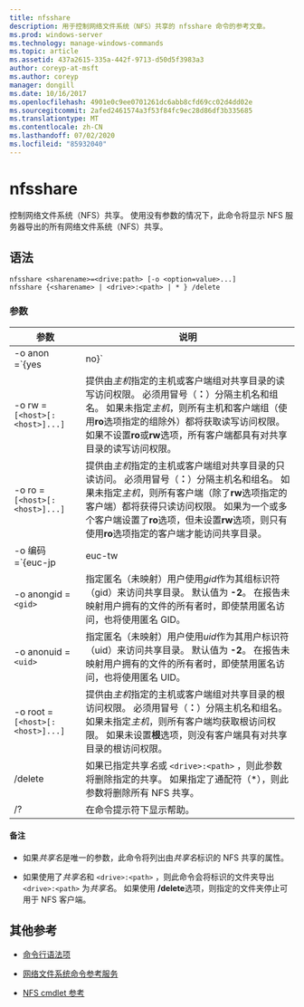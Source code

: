 ```yaml
---
title: nfsshare
description: 用于控制网络文件系统（NFS）共享的 nfsshare 命令的参考文章。
ms.prod: windows-server
ms.technology: manage-windows-commands
ms.topic: article
ms.assetid: 437a2615-335a-442f-9713-d50d5f3983a3
author: coreyp-at-msft
ms.author: coreyp
manager: dongill
ms.date: 10/16/2017
ms.openlocfilehash: 4901e0c9ee0701261dc6abb8cfd69cc02d4dd02e
ms.sourcegitcommit: 2afed2461574a3f53f84fc9ec28d86df3b335685
ms.translationtype: MT
ms.contentlocale: zh-CN
ms.lasthandoff: 07/02/2020
ms.locfileid: "85932040"
---
```

# <a name="nfsshare"></a>nfsshare

控制网络文件系统（NFS）共享。 使用没有参数的情况下，此命令将显示 NFS 服务器导出的所有网络文件系统（NFS）共享。

## <a name="syntax"></a>语法

```
nfsshare <sharename>=<drive:path> [-o <option=value>...]
nfsshare {<sharename> | <drive>:<path> | * } /delete
```

### <a name="parameters"></a>参数

| 参数 | 说明 |
| --------- | ----------- |
| -o anon =`{yes|no}` | 指定匿名（未映射）用户是否可以访问共享目录。 |
| -o rw =`[<host>[:<host>]...]` | 提供由*主机*指定的主机或客户端组对共享目录的读写访问权限。 必须用冒号（**：**）分隔主机名和组名。 如果未指定*主机*，则所有主机和客户端组（使用**ro**选项指定的组除外）都将获取读写访问权限。 如果不设置**ro**或**rw**选项，所有客户端都具有对共享目录的读写访问权限。 |
| -o ro =`[<host>[:<host>]...]` | 提供由*主机*指定的主机或客户端组对共享目录的只读访问。 必须用冒号（**：**）分隔主机名和组名。 如果未指定*主机*，则所有客户端（除了**rw**选项指定的客户端）都将获得只读访问权限。 如果为一个或多个客户端设置了**ro**选项，但未设置**rw**选项，则只有使用**ro**选项指定的客户端才能访问共享目录。 |
| -o 编码 =`{euc-jp|euc-tw|euc-kr|shift-jis|Big5|Ksc5601|Gb2312-80|Ansi)` | 指定要在 NFS 共享上配置的语言编码。 只能在共享上使用一种语言。 此值可以包含以下任何值：<ul><li>**euc-jp：** 日语</li><li>**euc-幼圆：** 中文</li><li>**euc-kr：** 朝鲜语</li><li>shift-jis **：** 日语</li><li>**Big5：** 中文</li><li>**Ksc5601：** 朝鲜语</li><li>**Gb2312-80：** 简体中文</li><li>**Ansi：** ANSI 编码</li></ul> |
| -o anongid =`<gid>` | 指定匿名（未映射）用户使用*gid*作为其组标识符（gid）来访问共享目录。 默认值为 **-2**。 在报告未映射用户拥有的文件的所有者时，即使禁用匿名访问，也将使用匿名 GID。 |
| -o anonuid =`<uid>` | 指定匿名（未映射）用户使用*uid*作为其用户标识符（uid）来访问共享目录。 默认值为 **-2**。 在报告未映射用户拥有的文件的所有者时，即使禁用匿名访问，也将使用匿名 UID。 |
| -o root =`[<host>[:<host>]...]` | 提供由*主机*指定的主机或客户端组对共享目录的根访问权限。 必须用冒号（**：**）分隔主机名和组名。 如果未指定*主机*，则所有客户端均获取根访问权限。 如果未设置**根**选项，则没有客户端具有对共享目录的根访问权限。 |
| /delete | 如果已指定共享*名*或 `<drive>:<path>` ，则此参数将删除指定的共享。 如果指定了通配符（*），则此参数将删除所有 NFS 共享。 |
| /? | 在命令提示符下显示帮助。 |

#### <a name="remarks"></a>备注

- 如果*共享名*是唯一的参数，此命令将列出由*共享名*标识的 NFS 共享的属性。

- 如果使用了*共享名*和 `<drive>:<path>` ，则此命令会将标识的文件夹导出 `<drive>:<path>` 为*共享名*。 如果使用 **/delete**选项，则指定的文件夹停止可用于 NFS 客户端。

## <a name="additional-references"></a>其他参考

- [命令行语法项](command-line-syntax-key.md)

- [网络文件系统命令参考服务](services-for-network-file-system-command-reference.md)

- [NFS cmdlet 参考](https://docs.microsoft.com/powershell/module/nfs)
